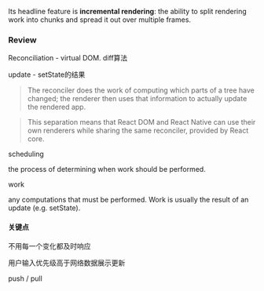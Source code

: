 Its headline feature is **incremental rendering**: the ability to split rendering work into chunks and spread it out over multiple frames.



### Review

Reconciliation  -  virtual DOM.  diff算法

update - setState的结果

> The reconciler does the work of computing which parts of a tree have changed; the renderer then uses that information to actually update the rendered app.

> This separation means that React DOM and React Native can use their own renderers while sharing the same reconciler, provided by React core.

scheduling

the process of determining when work should be performed.

work

any computations that must be performed. Work is usually the result of an update (e.g. setState).

#### 关键点

不用每一个变化都及时响应

用户输入优先级高于网络数据展示更新

push / pull

